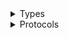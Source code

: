 <details>
<summary>Types</summary>

  - [RdsDataClient](/aws-sdk-swift/reference/0.x/AWSRDSData/RdsDataClient)
  - [RdsDataClient.RdsDataClientConfiguration](/aws-sdk-swift/reference/0.x/AWSRDSData/RdsDataClient.RdsDataClientConfiguration)
  - [RdsDataClientLogHandlerFactory](/aws-sdk-swift/reference/0.x/AWSRDSData/RdsDataClientLogHandlerFactory)
  - [RdsDataClientTypes](/aws-sdk-swift/reference/0.x/AWSRDSData/RdsDataClientTypes)

</details>

<details>
<summary>Protocols</summary>

  - [RdsDataClientProtocol](/aws-sdk-swift/reference/0.x/AWSRDSData/RdsDataClientProtocol)

</details>
